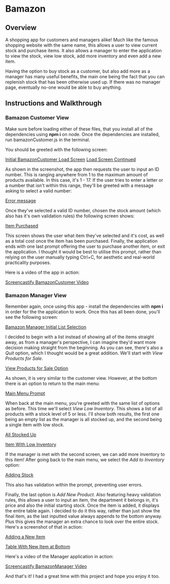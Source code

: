 # Bamazon

## Overview
A shopping app for customers and managers alike! Much like the famous shopping website with the same name, this allows a user to view current stock and purchase items. It also allows a manager to enter the application to view the stock, view low stock, add more inventory and even add a new item.

Having the option to buy stock as a customer, but also add more as a manager has many useful benefits, the main one being the fact that you can replenish stock that has been otherwise used up. If there was no manager page, eventually no-one would be able to buy anything.


## Instructions and Walkthrough

### Bamazon Customer View
Make sure before loading either of these files, that you install all of the dependencies using **npm i** on node.
Once the dependencies are installed, run bamazonCustomer.js in the terminal.

You should be greeted with the following screen:

[Initial BamazonCustomer Load Screen](images/bcuststart.jpg)
[Load Screen Continued](images/bcuststart2.jpg)

As shown in the screenshot, the app then requests the user to input an ID number. This is ranging anywhere from 1 to the maximum amount of products available. In this case, it's 1 - 17. If the user tries to enter a letter or a number that isn't within this range, they'll be greeted with a message asking to select a valid number:

[Error message](images/bcustvalidation.jpg)

Once they've selected a valid ID number, chosen the stock amount (which also has it's own validation rules) the following screen shows:

[Item Purchased](images/bcustpurchase.jpg)

This screen shows the user what item they've selected and it's cost, as well as a total cost once the item has been purchased. 
Finally, the application ends with one last prompt offering the user to purchase another item, or exit the application. I thought it would be best to utilise this prompt, rather than relying on the user manually typing Ctrl+C, for aesthetic and real-world practicality purposes.


Here is a video of the app in action:

[Screencastify BamazonCustomer Video](https://drive.google.com/file/d/1VzKJ8Cy6wM6HCCcyXUKEAEXtzxtzEPkw/view)

### Bamazon Manager View

Remember again, once using this app - install the dependencies with **npm i** in order for the the application to work.
Once this has all been done, you'll see the following screen:

[Bamazon Manager Initial List Selection](images/bmanagerstart.jpg)

I decided to begin with a list instead of showing all of the items straight away, as from a manager's perspective, I can imagine they'd want more decision making straight from the beginning. As you can see, there's also a *Quit* option, which I thought would be a great addition.
We'll start with *View Products for Sale*.

[View Products for Sale Option](images/bmanagerproducts.jpg)

As shown, it is very similar to the customer view. However, at the bottom there is an option to return to the main menu:

[Main Menu Prompt](images/bmanagercontinue.jpg)

When back at the main menu, you're greeted with the same list of options as before. This time we'll select *View Low Inventory*. This shows a list of all products with a stock level of 5 or less. I'll show both results, the first one being an empty list as the manager is all stocked up, and the second being a single item with low stock.

[All Stocked Up](images/bmanagernoitemslow.jpg)

[Item With Low Inventory](images/bmanagerlowstock.jpg)

If the manager is met with the second screen, we can add more inventory to this item! After going back to the main menu, we select the *Add to Inventory* option:

[Adding Stock](images/bmanageraddstock.jpg)

This also has validation within the prompt, preventing user errors.

Finally, the last option is *Add New Product*. Also featuring heavy validation rules, this allows a user to input an item, the department it belongs in, it's price and also the initial starting stock. Once the item is added, it displays the entire table again. I decided to do it this way, rather than just show the final item, as the last inputted value always appends to the bottom anyway. Plus this gives the manager an extra chance to look over the entire stock. Here's a screenshot of that in action:

[Adding a New Item](images/bmanageradditem.jpg)

[Table With New Item at Bottom](images/bmanagerfinaldisplay.jpg)

Here's a video of the Manager application in action:

[Screencastify BamazonManager Video](https://drive.google.com/file/d/1-rkrHQgvEdVJrAQGnjA9raD2vHU61uVV/view)


And that's it! I had a great time with this project and hope you enjoy it too.
